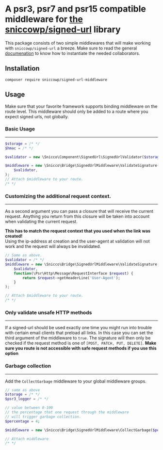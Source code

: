 # A psr3, psr7 and psr15 compatible middleware for [the sniccowp/signed-url](https://github.com/sniccowp/sniccowp/tree/feature/extract-magic-link/packages/signed-url) library

This package consists of two simple middlewares that will make working with `sniccowp/signed-url` a breeze. Make sure to
read the general [documenation](https://github.com/sniccowp/sniccowp/tree/master/src/Snicco/Component/signed-url) to
know how to instantiate the needed collaborators.<br>

## Installation

```shell
composer require sniccowp/signed-url-middleware
```

## Usage

Make sure that your favorite framework supports binding middleware on the route level. This middleware should only be
added to a route where you expect signed urls, not globally.

### Basic Usage

---

```php
$storage = /* */
$hmac = /* */

$validator = new \Snicco\Component\SignedUrl\SignedUrlValidator($storage, $hmac);

$middleware = new \Snicco\Bridge\SignedUrlMiddleware\ValidateSignature(
    $validator,
);
// Attach $middleware to your route.
/* */
```

### Customizing the additional request context.

---

As a second argument you can pass a closure that will receive the current request. Anything you return from this closure
will be taken into account when validating the current request.

**This has to match the request context that you used when the link was created!**
<br>
Using the ip-address at creation and the user-agent at validation will not work and the request will always be
invalidated.

```php
// Same as above.
$validator = /* */
$middleware = new \Snicco\Bridge\SignedUrlMiddleware\ValidateSignature(
    $validator,
    function(\Psr\Http\Message\RequestInterface $request) {
        return $request->getHeaderLine('User-Agent');
    }
);

// Attach $middleware to your route.
/* */
```

### Only validate unsafe HTTP methods

---

If a signed-url should be used exactly one time you might run into trouble with certain email clients that preload all
links. In this case you can set the third argument of the middleware to `true`. The signature will then only be checked
if the request method is one of `[POST, PATCH, PUT, DELETE]`.
**Make sure you route is not accessible with safe request methods if you use this option**

### Garbage collection

---

Add the `CollectGarbage` middleware to your global middleware groups.

```php
// same as above
$storage = /* */
$psr3_logger = /* */

// value between 0-100
// the percentage that one request through the middleware
// will trigger garbage collection.
$percentage = 4;

$middleware = new \Snicco\Bridge\SignedUrlMiddleware\CollectGarbage($percentage, $storage, $logger);

// Attach middleware 
/* */
```